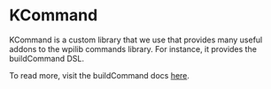 # KCommand

KCommand is a custom library that we use that provides many useful addons
to the wpilib commands library. For instance, it provides the buildCommand DSL.

To read more, visit the buildCommand docs [here](https://github.com/frc-5160-the-chargers/KCommand/wiki).